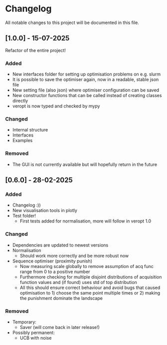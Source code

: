# Changelog
All notable changes to this project will be documented in this file.

## [1.0.0] - 15-07-2025
Refactor of the entire project! 

### Added
- New interfaces folder for setting up optimisation problems on e.g. slurm
- It is possible to save the optimiser again, now in a readable, stable json file
- New setting file (also json) where optimiser configuration can be saved
- New constructor functions that can be called instead of creating classes directly
- veropt is now typed and checked by mypy

### Changed
- Internal structure
- Interfaces
- Examples

### Removed
- The GUI is not currently available but will hopefully return in the future

## [0.6.0] - 28-02-2025
### Added
- Changelog :))
- New visualisation tools in plotly
- Test folder!
  - First tests added for normalisation, more will follow in veropt 1.0

### Changed
- Dependencies are updated to newest versions
- Normalisation
  - Should work more correctly and be more robust now
- Sequence optimiser (proximity punish)
  - Now measuring scale globally to remove assumption of acq func range from 0 to a positive number
  - Furthermore checking for multiple disjoint distributions of acquisition function values and (if found) uses std of 
    top distribution
  - All this should ensure correct behaviour and avoid bugs that caused optimisation to 1) choose the same point 
    multiple times or 2) making the punishment dominate the landscape

### Removed
- Temporary:
  - Saver (will come back in later release!)
- Possibly permanent:
  - UCB with noise